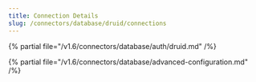 ```yaml
---
title: Connection Details
slug: /connectors/database/druid/connections
---
```


{% partial file="/v1.6/connectors/database/auth/druid.md" /%}

{% partial file="/v1.6/connectors/database/advanced-configuration.md" /%}
